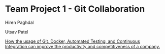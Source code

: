 # Team Project 1 - Git Collaboration 
<p class="h4">Hiren Paghdal </p> 
<p class="h4">Utsav Patel </p>

[How the usage of Git, Docker, Automated Testing, and Continuous Integration can improve the productivity and competitiveness of a company.](https://github.com/hpaghdal/GitProj1/blob/master/firstlink.md)


